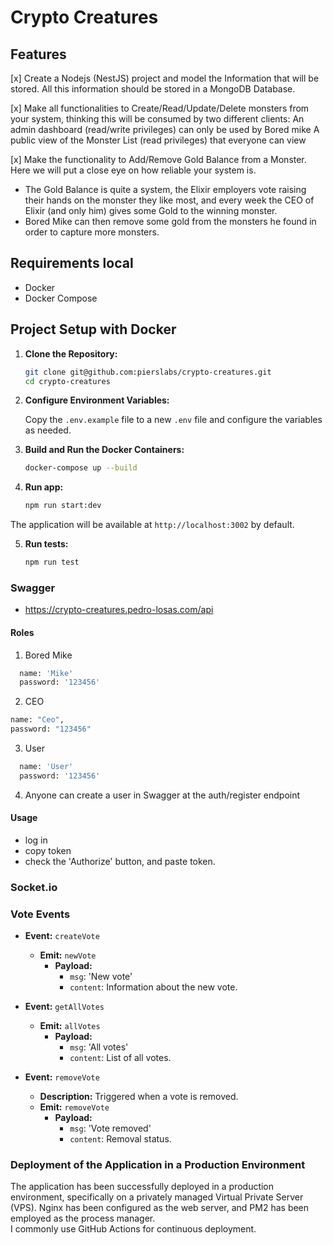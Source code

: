 # Crypto Creatures

## Features
[x] Create a Nodejs (NestJS) project and model the Information that will be stored. All this information should be stored in a  MongoDB Database.

[x] Make all functionalities to Create/Read/Update/Delete monsters from your system, thinking this will be consumed by two different clients:
An admin dashboard (read/write privileges) can only be used by Bored mike
A public view of the Monster List (read privileges) that everyone can view

[x] Make the functionality to Add/Remove Gold Balance from a Monster. Here we will put a close eye on how reliable your system is.
 - The Gold Balance is quite a system, the Elixir employers vote raising their hands on the monster they like most, and every week the CEO of Elixir (and only him) gives some Gold to the winning monster. 
 - Bored Mike can then remove some gold from the monsters he found in order to capture more monsters.

## Requirements local
- Docker
- Docker Compose

## Project Setup with Docker

1. **Clone the Repository:**

    ```bash
    git clone git@github.com:pierslabs/crypto-creatures.git
    cd crypto-creatures
    ```

2. **Configure Environment Variables:**

   Copy the `.env.example` file to a new `.env` file and configure the variables as needed.

3. **Build and Run the Docker Containers:**

    ```bash
    docker-compose up --build
    ```

4. **Run app:**
    ```bash
    npm run start:dev
    ```

The application will be available at `http://localhost:3002` by default.

5. **Run tests:**
    ```bash
    npm run test
    ```

### Swagger
 - https://crypto-creatures.pedro-losas.com/api

#### Roles
1. Bored Mike
  ```bash
    name: 'Mike'
    password: '123456'
  ```
2. CEO
  ```bash
  name: "Ceo",
  password: "123456"
  ```
3. User
  ```bash
    name: 'User'
    password: '123456'
  ```

4. Anyone can create a user in Swagger at the auth/register endpoint

#### Usage
 - log in 
 - copy token 
 - check the 'Authorize' button, and paste token.

### Socket.io
### Vote Events

- **Event:** `createVote`
  - **Emit:** `newVote`
    - **Payload:**
      - `msg`: 'New vote'
      - `content`: Information about the new vote.

- **Event:** `getAllVotes`
  - **Emit:** `allVotes`
    - **Payload:**
      - `msg`: 'All votes'
      - `content`: List of all votes.

- **Event:** `removeVote`
  - **Description:** Triggered when a vote is removed.
  - **Emit:** `removeVote`
    - **Payload:**
      - `msg`: 'Vote removed'
      - `content`: Removal status.





### Deployment of the Application in a Production Environment
The application has been successfully deployed in a production environment, specifically on a privately managed Virtual Private Server (VPS). Nginx has been configured as the web server, and PM2 has been employed as the process manager.   
I commonly use GitHub Actions for continuous deployment.

